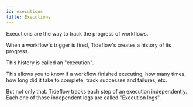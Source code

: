 ```yaml
---
id: executions
title: Executions
---
```


Executions are the way to track the progress of workflows.

When a workflow's trigger is fired, Tideflow's creates a history of its progress.

This history is called an "execution".

This allows you to know if a workflow finished executing, how many times, how
long did it take to complete, track successes and failures, etc.

But not only that. Tideflow tracks each step of an execution independently. Each
one of those independent logs are called "Execution logs".
